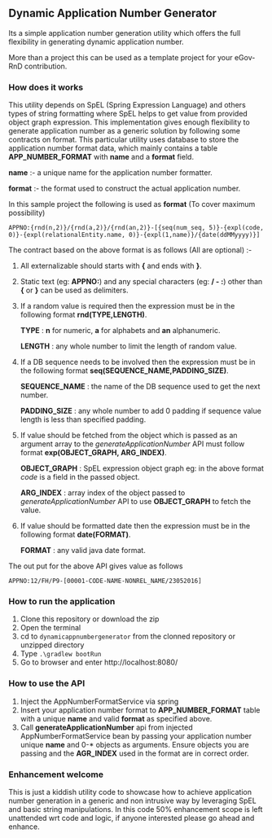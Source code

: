 ## Dynamic Application Number Generator
Its a simple application number generation utility which offers the full flexibility in generating dynamic application number.

More than a project this can be used as a template project for your eGov-RnD contribution.

### How does it works
This utility depends on SpEL (Spring Expression Language) and others types of string formatting where SpEL helps to get value
from provided object graph expression. This implementation gives enough flexibility to generate application number as a generic solution
by following some contracts on format. This particular utility uses database to store the application number format data, which mainly
contains a table **APP_NUMBER_FORMAT** with **name** and a **format** field.

**name** :- a unique name for the application number formatter.

**format** :- the format used to construct the actual application number.

In this sample project the following is used as **format** (To cover maximum possibility)
```
APPNO:{rnd(n,2)}/{rnd(a,2)}/{rnd(an,2)}-[{seq(num_seq, 5)}-{expl(code, 0)}-{expl(relationalEntity.name, 0)}-{expl(1,name)}/{date(ddMMyyyy)}]
```

The contract based on the above format is as follows (All are optional) :-

1. All externalizable should starts with **{** and ends with **}**.
2. Static text (eg: **APPNO:**) and any special characters (eg: **/ - :**) other than **{** or **}** can be used as delimiters.
3. If a random value is required then the expression must be in the following format **rnd(TYPE,LENGTH)**.

   **TYPE** : **n** for numeric, **a** for alphabets and **an** alphanumeric.

   **LENGTH** : any whole number to limit the length of random value.
4. If a DB sequence needs to be involved then the expression must be in the following format **seq(SEQUENCE_NAME,PADDING_SIZE)**.

   **SEQUENCE_NAME** : the name of the DB sequence used to get the next number.

   **PADDING_SIZE** : any whole number to add 0 padding if sequence value length is less than specified padding.
5. If value should be fetched from the object which is passed as an argument array to the *generateApplicationNumber* API must
   follow format **exp(OBJECT_GRAPH, ARG_INDEX)**.

   **OBJECT_GRAPH** : SpEL expression object graph eg: in the above format *code* is a field in the passed object.

   **ARG_INDEX** : array index of the object passed to *generateApplicationNumber* API to use **OBJECT_GRAPH** to fetch the value.
6. If value should be formatted date then the expression must be in the following format **date(FORMAT)**.

   **FORMAT** : any valid java date format.

The out put for the above API gives value as follows
```
APPNO:12/FH/P9-[00001-CODE-NAME-NONREL_NAME/23052016]
```

### How to run the application

1. Clone this repository or download the zip
2. Open the terminal
3. cd to ```dynamicappnumbergenerator``` from the clonned repository or unzipped directory
4. Type ```.\gradlew bootRun```
5. Go to browser and enter http://localhost:8080/

### How to use the API
1. Inject the AppNumberFormatService via spring
2. Insert your application number format to **APP_NUMBER_FORMAT** table with a unique **name** and valid **format** as specified above.
3. Call **generateApplicationNumber** api from injected AppNumberFormatService bean by passing your application number unique **name** and 0-* objects as arguments. Ensure objects you are passing and the **AGR_INDEX** used in the format are in correct order.

### Enhancement welcome
This is just a kiddish utility code to showcase how to achieve application number generation in a generic and non intrusive way by
leveraging SpEL and basic string manipulations. In this code 50% enhancement scope is left unattended wrt code and logic, if anyone
interested please go ahead and enhance.
